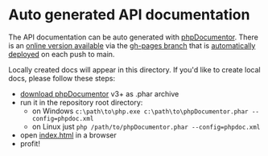 # Auto generated API documentation

The API documentation can be auto generated with [phpDocumentor](https://www.phpdoc.org/). 
There is an [online version available](https://chillerlan.github.io/php-database/) via the [gh-pages branch](https://github.com/chillerlan/php-database/tree/gh-pages) that is [automatically deployed](https://github.com/chillerlan/php-database/deployments) on each push to main.

Locally created docs will appear in this directory. If you'd like to create local docs, please follow these steps:

- [download phpDocumentor](https://github.com/phpDocumentor/phpDocumentor/releases) v3+ as .phar archive
- run it in the repository root directory:
  - on Windows `c:\path\to\php.exe c:\path\to\phpDocumentor.phar --config=phpdoc.xml`
  - on Linux just `php /path/to/phpDocumentor.phar --config=phpdoc.xml`
- open [index.html](./index.html) in a browser
- profit!
